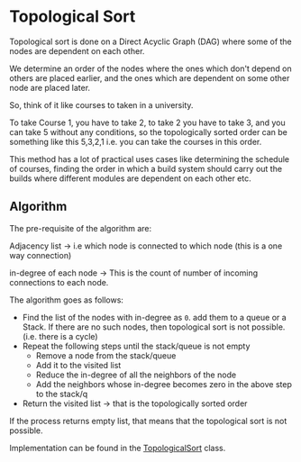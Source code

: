 # Topological Sort

Topological sort is done on a Direct Acyclic Graph (DAG) where some of the nodes are  dependent on each other.

We determine an order of the nodes where the ones which don't depend on others are placed earlier, and the ones which are dependent on some other node are placed later.

So, think of it like courses to taken in a university.

To take Course 1, you have to take 2, to take 2 you have to take 3, and you can take 5 without any conditions, so the topologically sorted order can be something like this 5,3,2,1 i.e. you can take the courses in this order.

This method has a lot of practical uses cases like determining the schedule of courses, finding the order in which a build system should carry out the builds where different modules are dependent on each other etc.

## Algorithm

The pre-requisite of the algorithm are:

Adjacency list -> i.e which node is connected to which node (this is a one way connection)

in-degree of each node -> This is the count of number of incoming connections to each node.

The algorithm goes as follows:
* Find the list of the nodes with in-degree as `0`. add them to a queue or a Stack.
  If there are no such nodes, then topological sort is not possible. (i.e. there is a cycle)
* Repeat the following steps until the stack/queue is not empty
   * Remove a node from the stack/queue
   * Add it to the visited list
   * Reduce the in-degree of all the neighbors of the node
   * Add the neighbors whose in-degree becomes zero in the above step to the stack/q
* Return the visited list -> that is the topologically sorted order

If the process returns empty list, that means that the topological sort is not possible.

Implementation can be found in the [TopologicalSort](../TopologicalSort.java) class.